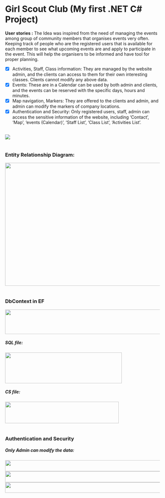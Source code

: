 # Girl Scout Club (My first .NET C# Project)


**User stories :**
The Idea was inspired from the need of managing the events among group of community members that organises events very often. Keeping track of people who are the registered users that is available for each member to see what upcoming events are and apply to participate in the event. This will help the organisers to be informed and have tool for proper planning.
- [x] Activities, Staff, Class information: 
They are managed by the website admin, and the clients can access to them for their own interesting classes. Clients cannot modify any above data.
- [x] Events: 
These are in a Calendar can be used by both admin and clients, and the events can be reserved with the specific days, hours and minutes.
- [x] Map navigation, Markers:
They are offered to the clients and admin, and admin can modify the markers of company locations.
- [x] Authentication and Security: 
Only registered users, staff, admin can access the sensitive information of the website, including ‘Contact’, ‘Map’, ‘events (Calendar)’, ‘Staff List’, ‘Class List’, ‘Activities List’. 
</br></br>
<img src="https://user-images.githubusercontent.com/44200835/67093730-0470cf80-f1fe-11e9-9149-708a4040ca1a.png">
</br></br>
<h3>Entity Relationship Diagram: </h3>
<img src="https://user-images.githubusercontent.com/44200835/67093223-dd65ce00-f1fc-11e9-8577-150a58bee269.png" width="550" height="400">
</br></br>
<h3>DbContext in EF</h3>
<img src="https://user-images.githubusercontent.com/44200835/67094804-400c9900-f200-11e9-83f3-e5e90c5fb4b4.png" width="600" height="80">
<h5>SQL file:</h5>
<img src="https://user-images.githubusercontent.com/44200835/67094359-6ed63f80-f1ff-11e9-9675-2a74d5496a50.png" width="380" height="100">
<h5>CS file:</h5>
<img src="https://user-images.githubusercontent.com/44200835/67094364-71d13000-f1ff-11e9-9f77-9c094d3d9610.png" width="370" height="70">
</br></br>
<h3>Authentication and Security</h3>
<h5>Only Admin can modify the data:</h5>
<img src="https://user-images.githubusercontent.com/44200835/67095200-14d67980-f201-11e9-827e-4429b389b3d8.png" width="600" height="36">
<img src="https://user-images.githubusercontent.com/44200835/67095210-1bfd8780-f201-11e9-836d-71ad65356d73.png" width="600" height="36">
<img src="https://user-images.githubusercontent.com/44200835/67095213-1e5fe180-f201-11e9-888a-018f14361962.png" width="600" height="34">

